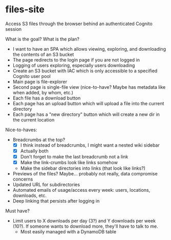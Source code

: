 # files-site

Access S3 files through the browser behind an authenticated Cognito session

What is the goal? What is the plan?
* I want to have an SPA which allows viewing, exploring, and downloading the contents of an S3 bucket
* The page redirects to the login page if you are not logged in
* Logging of users exploring, especially users downloading
* Create an S3 bucket with IAC which is only accessible to a specified Cognito user pool
* Main page is file-explorer
* Second page is single-file view (nice-to-have? Maybe has metadata like when added, by whom, etc.)
* Each file has a download button
* Each page has an upload button which will upload a file into the current directory
* Each page has a "new directory" button which will create a new dir in the current location

Nice-to-haves:
* Breadcrumbs at the top?
  - [x] I think instead of breadcrumbs, I might want a nested wiki sidebar
  - [x] Actually both
  - [x] Don't forget to make the last breadcrumb not a link
  - [x] Make the link-crumbs look like links somehow
  * Make the sidebar directories into links (that look like links?)
* Previews of the files? Maybe... probably not really, data compromise concerns
* Updated URL for subdirectories
* Automated emails of usage/access every week: users, locations, downloads, etc.
* Deep linking that persists after logging in

Must have?
* Limit users to X downloads per day (3?) and Y downloads per week (10?). If someone wants to download more, they'll have to talk to me.
  * Most easily managed with a DynamoDB table
